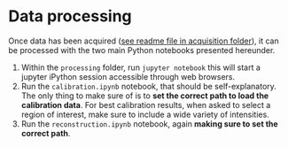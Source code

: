 # Data processing
Once data has been acquired ([see readme file in acquisition folder](../acquisition/README.md)), it can be processed with the two main Python notebooks presented hereunder.



1. Within the `processing` folder, run `jupyter notebook` this will start a jupyter iPython session accessible through web browsers.
2. Run the `calibration.ipynb` notebook, that should be self-explanatory. The only thing to make sure of is to **set the correct path to load the calibration data**. For best calibration results, when asked to select a region of interest, make sure to include a wide variety of intensities.
3. Run the `reconstruction.ipynb` notebook, again **making sure to set the correct path**. 
